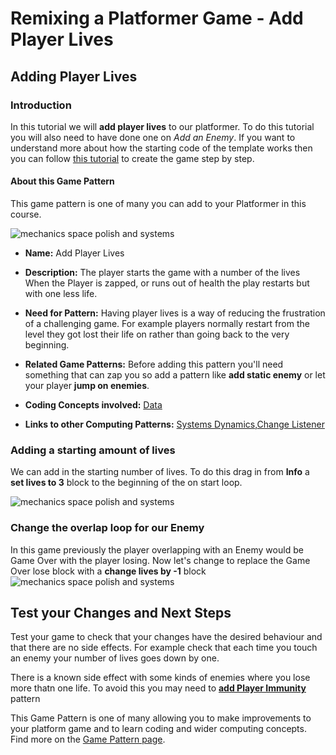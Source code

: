 # Remixing a Platformer Game - Add Player Lives

## Adding Player Lives
### Introduction

In this tutorial we will **add player lives** to our platformer.
To do this tutorial you will also need to have done one on *Add an Enemy*.
If you want to understand more about how the starting code of the template works then you can follow [this tutorial](https://arcade.makecode.com/beta#tutorial:https://github.com/mickfuzz/makecode-platformer-101)
 to create the game step by step.

#### About this Game Pattern

This game pattern is one of many you can add to your Platformer in this course.

![mechanics space polish and systems](https://raw.githubusercontent.com/mickfuzz/makecode-platformer-101/master/images/patterns/gamemechanic_extralives_800.png)

* **Name:** Add Player Lives

* **Description:** The player starts the game with a number of the lives When the Player is zapped, or runs out of health the play restarts but with one less life.  

* **Need for Pattern:** Having player lives is a way of reducing the frustration of a challenging game. For example players normally restart from the level they got lost their life on rather than going back to the very beginning.

* **Related Game Patterns:** Before adding this pattern you'll need something that can zap you so add a pattern like
 **add static enemy** or let your player
**jump on enemies**.

* **Coding Concepts involved:** [Data](learningDimensions#data)

* **Links to other Computing Patterns:** [Systems Dynamics](learningDimensions#systems-dynamics),[Change Listener](learningDimensions#change-listener)


### Adding a starting amount of lives
We can add in the starting number of lives.
To do this drag in from **Info** a  **set lives to 3** block to the
beginning of the on start loop.

![mechanics space polish and systems](https://raw.githubusercontent.com/mickfuzz/makecode-platformer-101/master/images/addLives.png)

### Change the overlap loop for our Enemy
In this game previously the player overlapping with an Enemy would be Game Over with the player losing.
Now let's change to replace the Game Over lose block with a **change lives by -1** block
![mechanics space polish and systems](https://raw.githubusercontent.com/mickfuzz/makecode-platformer-101/master/images/addLives2.png)


## Test your Changes and Next Steps

Test your game to check that your changes have the desired behaviour and that there are no side effects. 
For example check that each time you touch an enemy your number of lives goes down by one.

There is a known side effect with some kinds of enemies where you lose more thatn one life. To avoid this you may need to 
**[add Player Immunity](addPlayerImmunity)** pattern

This Game Pattern is one of many allowing you to make improvements to your platform game and to learn coding and wider computing concepts. 
Find more on the [Game Pattern page](gamePatterns.md). 

          
